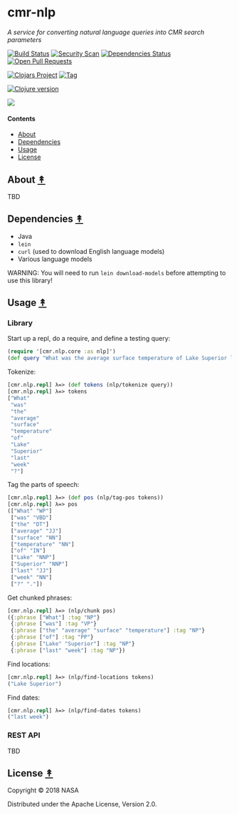 # cmr-nlp

*A service for converting natural language queries into CMR search parameters*

[![Build Status][travis-badge]][travis]
[![Security Scan][security-scan-badge]][travis]
[![Dependencies Status][deps-badge]][travis]
[![Open Pull Requests][prs-badge]][prs]

[![Clojars Project][clojars-badge]][clojars]
[![Tag][tag-badge]][tag]

[![Clojure version][clojure-v]](project.clj)

[![][logo]][logo]


#### Contents

* [About](#about-)
* [Dependencies](#dependencies-)
* [Usage](#usage-)
* [License](#license-)


## About [&#x219F;](#contents)

TBD


## Dependencies [&#x219F;](#contents)

* Java
* `lein`
* `curl` (used to download English language models)
* Various language models

WARNING: You will need to run `lein download-models` before attempting to use
this library!


## Usage [&#x219F;](#contents)

### Library

Start up a repl, do a require, and define a testing query:

```clj
(require '[cmr.nlp.core :as nlp]')
(def query "What was the average surface temperature of Lake Superior last week?")
```

Tokenize:

```clj
[cmr.nlp.repl] λ=> (def tokens (nlp/tokenize query))
[cmr.nlp.repl] λ=> tokens
["What"
 "was"
 "the"
 "average"
 "surface"
 "temperature"
 "of"
 "Lake"
 "Superior"
 "last"
 "week"
 "?"]
```

Tag the parts of speech:

```clj
[cmr.nlp.repl] λ=> (def pos (nlp/tag-pos tokens))
[cmr.nlp.repl] λ=> pos
(["What" "WP"]
 ["was" "VBD"]
 ["the" "DT"]
 ["average" "JJ"]
 ["surface" "NN"]
 ["temperature" "NN"]
 ["of" "IN"]
 ["Lake" "NNP"]
 ["Superior" "NNP"]
 ["last" "JJ"]
 ["week" "NN"]
 ["?" "."])
```

Get chunked phrases:

```clj
[cmr.nlp.repl] λ=> (nlp/chunk pos)
({:phrase ["What"] :tag "NP"}
 {:phrase ["was"] :tag "VP"}
 {:phrase ["the" "average" "surface" "temperature"] :tag "NP"}
 {:phrase ["of"] :tag "PP"}
 {:phrase ["Lake" "Superior"] :tag "NP"}
 {:phrase ["last" "week"] :tag "NP"})
```

Find locations:

```clj
[cmr.nlp.repl] λ=> (nlp/find-locations tokens)
("Lake Superior")
```

Find dates:

```clj
[cmr.nlp.repl] λ=> (nlp/find-dates tokens)
("last week")
```


### REST API

TBD


## License [&#x219F;](#contents)

Copyright © 2018 NASA

Distributed under the Apache License, Version 2.0.


<!-- Named page links below: /-->

[logo]: https://avatars2.githubusercontent.com/u/32934967?s=200&v=4
[travis]: https://travis-ci.org/cmr-exchange/cmr-nlp
[travis-badge]: https://travis-ci.org/cmr-exchange/cmr-nlp.png?branch=master
[deps-badge]: https://img.shields.io/badge/deps%20check-passing-brightgreen.svg
[tag-badge]: https://img.shields.io/github/tag/cmr-exchange/cmr-nlp.svg
[tag]: https://github.com/cmr-exchange/cmr-nlp/tags
[clojure-v]: https://img.shields.io/badge/clojure-1.9.0-blue.svg
[clojars]: https://clojars.org/gov.nasa.earthdata/cmr-nlp
[clojars-badge]: https://img.shields.io/clojars/v/gov.nasa.earthdata/cmr-nlp.svg
[security-scan-badge]: https://img.shields.io/badge/nvd%2Fsecurity%20scan-passing-brightgreen.svg
[prs]: https://github.com/pulls?utf8=%E2%9C%93&q=is%3Aopen+is%3Apr+org%3Acmr-exchange+archived%3Afalse+
[prs-badge]: https://img.shields.io/badge/Open%20PRs-org-yellow.svg
